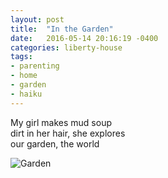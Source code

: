 ```yaml
---
layout: post
title:  "In the Garden"
date:   2016-05-14 20:16:19 -0400
categories: liberty-house
tags:
- parenting
- home
- garden
- haiku
---
```

My girl makes mud soup
<br>dirt in her hair, she explores
<br>our garden, the world


<img src="https://farm8.staticflickr.com/7350/26948610091_c04b4c1371_z.jpg" alt="Garden">
